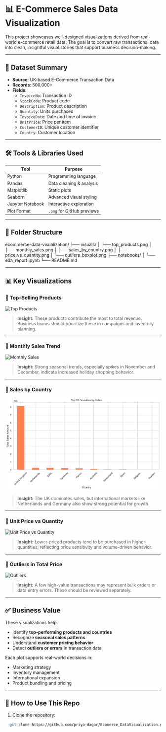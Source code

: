 # 📊 E-Commerce Sales Data Visualization

This project showcases well-designed visualizations derived from real-world e-commerce retail data. The goal is to convert raw transactional data into clean, insightful visual stories that support business decision-making.

---

## 🧾 Dataset Summary

- **Source**: UK-based E-Commerce Transaction Data
- **Records**: 500,000+
- **Fields**:
  - `InvoiceNo`: Transaction ID
  - `StockCode`: Product code
  - `Description`: Product description
  - `Quantity`: Units purchased
  - `InvoiceDate`: Date and time of invoice
  - `UnitPrice`: Price per item
  - `CustomerID`: Unique customer identifier
  - `Country`: Customer location

---

## 🛠 Tools & Libraries Used

| Tool        | Purpose                   |
|-------------|---------------------------|
| Python      | Programming language      |
| Pandas      | Data cleaning & analysis  |
| Matplotlib  | Static plots              |
| Seaborn     | Advanced visual styling   |
| Jupyter Notebook | Interactive exploration |
| Plot Format | `.png` for GitHub previews |

---

## 📁 Folder Structure

ecommerce-data-visualization/
├── visuals/
│ ├── top_products.png
│ ├── monthly_sales.png
│ ├── sales_by_country.png
│ ├── price_vs_quantity.png
│ └── outliers_boxplot.png
├── notebooks/
│ └── eda_report.ipynb
└── README.md


---

## 📊 Key Visualizations

### 🔹 Top-Selling Products
![Top Products](Visuals/sales_by_top_product.png)
> **Insight:** These products contribute the most to total revenue. Business teams should prioritize these in campaigns and inventory planning.

---

### 🔹 Monthly Sales Trend
![Monthly Sales](visuals/monthly_sales.png)
> **Insight:** Strong seasonal trends, especially spikes in November and December, indicate increased holiday shopping behavior.

---

### 🔹 Sales by Country
![Sales by Country](visuals/sales_by_country.png)
> **Insight:** The UK dominates sales, but international markets like Netherlands and Germany also show strong potential for growth.

---

### 🔹 Unit Price vs Quantity
![Unit Price vs Quantity](visuals/price_vs_quantity.png)
> **Insight:** Lower-priced products tend to be purchased in higher quantities, reflecting price sensitivity and volume-driven behavior.

---

### 🔹 Outliers in Total Price
![Outliers](visuals/outliers_boxplot.png)
> **Insight:** A few high-value transactions may represent bulk orders or data entry errors. These should be reviewed separately.

---

## ✅ Business Value

These visualizations help:
- Identify **top-performing products and countries**
- Recognize **seasonal sales patterns**
- Understand **customer pricing behavior**
- Detect **outliers or errors** in transaction data

Each plot supports real-world decisions in:
- Marketing strategy
- Inventory management
- International expansion
- Product bundling and pricing

---

## 📌 How to Use This Repo

1. Clone the repository:
  ```bash
    git clone https://github.com/priya-dagar/Ecomerce_DataVisualization.git

 
